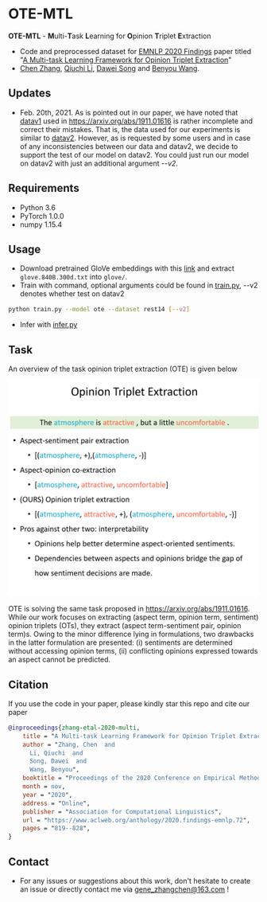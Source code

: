 # OTE-MTL

**OTE-MTL** - **M**ulti-**T**ask **L**earning for **O**pinion **T**riplet **E**xtraction
* Code and preprocessed dataset for [EMNLP 2020 Findings](https://2020.emnlp.org/) paper titled "[A Multi-task Learning Framework for Opinion Triplet Extraction](https://arxiv.org/abs/2010.01512)" 
* [Chen Zhang](https://genezc.github.io), [Qiuchi Li](https://qiuchili.github.io), [Dawei Song](http://cs.bit.edu.cn/szdw/jsml/js/sdw/index.htm) and [Benyou Wang](https://wabyking.github.io/old).

## Updates

* Feb. 20th, 2021. As is pointed out in our paper, we have noted that [datav1](https://github.com/xuuuluuu/SemEval-Triplet-data/tree/master/ASTE-Data-V1-AAAI2020) used in https://arxiv.org/abs/1911.01616 is rather incomplete and correct their mistakes. That is, the data used for our experiments is similar to [datav2](https://github.com/xuuuluuu/SemEval-Triplet-data/tree/master/ASTE-Data-V2-EMNLP2020). However, as is requested by some users and in case of any inconsistencies between our data and datav2, we decide to support the test of our model on datav2. You could just run our model on datav2 with just an additional argument *--v2*.

## Requirements

* Python 3.6
* PyTorch 1.0.0
* numpy 1.15.4

## Usage

* Download pretrained GloVe embeddings with this [link](http://nlp.stanford.edu/data/wordvecs/glove.840B.300d.zip) and extract `glove.840B.300d.txt` into `glove/`.
* Train with command, optional arguments could be found in [train.py](/train.py), --v2 denotes whether test on datav2
```bash
python train.py --model ote --dataset rest14 [--v2]
```
* Infer with [infer.py](/infer.py)

## Task

An overview of the task opinion triplet extraction (OTE) is given below

![model](/assets/task.png)

 OTE is solving the same task proposed in https://arxiv.org/abs/1911.01616. While our work focuses on extracting (aspect term, opinion term, sentiment) opinion triplets (OTs), they extract (aspect term-sentiment pair, opinion term)s. Owing to the minor difference lying in formulations, two drawbacks in the latter formulation are presented: (i) sentiments are determined without accessing opinion terms, (ii) conflicting opinions expressed towards an aspect cannot be predicted.

## Citation

If you use the code in your paper, please kindly star this repo and cite our paper

```bibtex
@inproceedings{zhang-etal-2020-multi,
    title = "A Multi-task Learning Framework for Opinion Triplet Extraction",
    author = "Zhang, Chen  and
      Li, Qiuchi  and
      Song, Dawei  and
      Wang, Benyou",
    booktitle = "Proceedings of the 2020 Conference on Empirical Methods in Natural Language Processing: Findings",
    month = nov,
    year = "2020",
    address = "Online",
    publisher = "Association for Computational Linguistics",
    url = "https://www.aclweb.org/anthology/2020.findings-emnlp.72",
    pages = "819--828",
}
```

## Contact

* For any issues or suggestions about this work, don't hesitate to create an issue or directly contact me via [gene_zhangchen@163.com](mailto:gene_zhangchen@163.com) !
